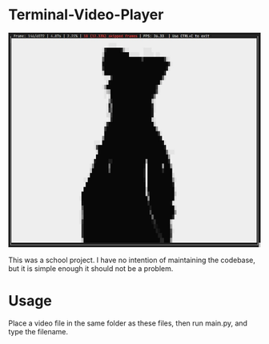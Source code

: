 # Terminal-Video-Player
 
![](ExampleImage.jpg)

 This was a school project. I have no intention of maintaining the codebase, but it is simple enough it should not be a problem.
 
 # Usage
 
 Place a video file in the same folder as these files, then run main.py, and type the filename.
